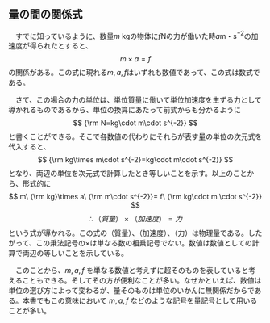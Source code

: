
## 量の間の関係式

　すでに知っているように、数量$m$ kgの物体に$f$Nの力が働いた時$a$m・s$^{-2}$の加速度が得られたとすると、
$$
    m\times a = f
$$
の関係がある。この式に現れる$m,a,f$はいずれも数値であって、この式は数式である。

　さて、この場合の力の単位は、単位質量に働いて単位加速度を生ずる力として導かれるものであるから、単位の換算にあたって前式からも分かるように
$$
    {\rm N=kg\cdot m\cdot s^{-2}}
$$
と書くことができる。そこで各数値の代わりにそれらが表す量の単位の次元式を代入すると、
$$
    {\rm kg\times m\cdot s^{-2}=kg\cdot m\cdot s^{-2}}
$$
となり、両辺の単位を次元式で計算したとき等しいことを示す。以上のことから、形式的に
$$
    m\ {\rm kg}\times a\ {\rm m\cdot s^{-2}}=
    f\ {\rm kg\cdot m \cdot s^{-2}}
$$
$$
    \therefore（質量）\times（加速度）=力
$$
という式が導かれる。この式の（質量）、（加速度）、（力）は物理量である。したがって、この乗法記号の×は単なる数の相乗記号でない。数値は数値としての計算で両辺の等しいことを示している。

　このことから、$m,a,f$ を単なる数値と考えずに超そのものを表していると考えることもできる。そしてその方が便利なことが多い。なぜかといえば、数値は単位の選び方によって変わるが、量そのものは単位のいかんに無関係だからである。本書でもこの意味において $m,a,f$ などのような記号を量記号として用いることが多い。
